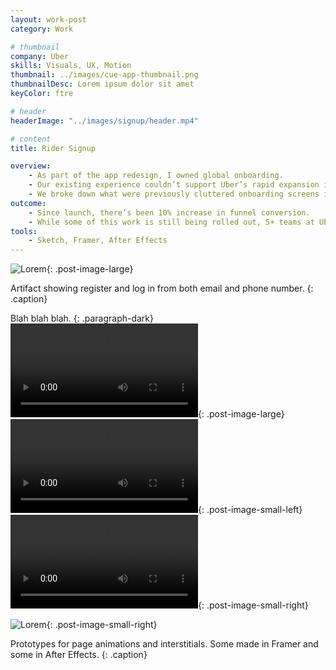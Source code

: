 ```yaml
---
layout: work-post
category: Work

# thumbnail
company: Uber
skills: Visuals, UX, Motion
thumbnail: ../images/cue-app-thumbnail.png
thumbnailDesc: Lorem ipsum dolor sit amet
keyColor: ftre

# header
headerImage: "../images/signup/header.mp4"

# content
title: Rider Signup

overview:
    - As part of the app redesign, I owned global onboarding.
    - Our existing experience couldn’t support Uber’s rapid expansion in global markets, so we set out to create a modular platform that could enable customized funnels by market.
    - We broke down what were previously cluttered onboarding screens into simple, bite-sized steps that aimed at decreasing cognitive load and enabling easier experimentation.
outcome:
    - Since launch, there’s been 10% increase in funnel conversion.
    - While some of this work is still being rolled out, 5+ teams at Uber have already plugged into the new platform. They’ve created localized onboarding experiences, fought against fraud, and revolutionized how Uber accepts payments.
tools:
    - Sketch, Framer, After Effects
---
```


<!-- # My main heading
{: .heading-1} -->

![Lorem](../images/signup/signup-flow-1.png){: .post-image-large}

Artifact showing register and log in from both email and phone number.
{: .caption}

Blah blah blah.
{: .paragraph-dark}
<video src="../images/signup/screen-to-screen.mp4" autoplay loop></video>{: .post-image-large}
<video src="../images/signup/signup-parallax.mp4" autoplay loop></video>{: .post-image-small-left}
<video src="../images/signup/signup-entry.mp4" autoplay loop></video>{: .post-image-small-right}

![Lorem](../images/signup/placeholder-small.png){: .post-image-small-right}

Prototypes for page animations and interstitials. Some made in Framer and some in After Effects.
{: .caption}

